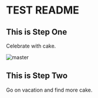 # TEST README

## This is Step One

Celebrate with cake.

![master](https://github.com/user-attachments/assets/d70988d0-075a-4233-b1ab-9273bdcf9e1c)

## This is Step Two

Go on vacation and find more cake.

